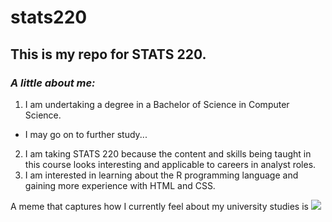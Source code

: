 # stats220

## **This is my repo for STATS 220.**

### *A little about me:*
1. I am undertaking a degree in a Bachelor of Science in Computer Science.
* I may go on to further study...
2. I am taking STATS 220 because the content and skills being taught in this course looks interesting and applicable to careers in analyst roles.
3. I am interested in learning about the R programming language and gaining more experience with HTML and CSS.

A meme that captures how I currently feel about my university studies is 
![](https://media1.tenor.com/m/a6tWtYbsQxAAAAAC/man-crying-stan-twt.gif)
